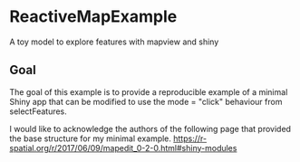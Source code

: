 # ReactiveMapExample
A toy model to explore features with mapview and shiny

## Goal
The goal of this example is to provide a reproducible example of a minimal Shiny app that can be modified to use the mode = "click" behaviour from selectFeatures.

I would like to acknowledge the authors of the following page that provided the base structure for my minimal example.
https://r-spatial.org/r/2017/06/09/mapedit_0-2-0.html#shiny-modules

